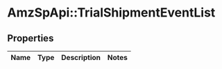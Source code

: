 # AmzSpApi::TrialShipmentEventList

## Properties
Name | Type | Description | Notes
------------ | ------------- | ------------- | -------------

